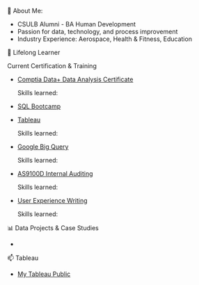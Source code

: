 👋 About Me: 

- CSULB Alumni - BA Human Development 
- Passion for data, technology, and process improvement 
- Industry Experience: Aerospace, Health & Fitness, Education 


🌱 Lifelong Learner

Current Certification & Training 

- [Comptia Data+ Data Analysis Certificate](https://www.credly.com/badges/a6105239-05de-4fa3-826e-00d75cfbe947?source=linked_in_profile)
  
  Skills learned: 

- [SQL Bootcamp](https://www.udemy.com/certificate/UC-251aa808-bac6-4bb0-8a7d-4894f72f319b/)

- [Tableau]() 
  
  Skills learned:

- [Google Big Query](https://www.coursera.org/account/accomplishments/certificate/RQDNAVCK88KB)
  
  Skills learned:

- [AS9100D Internal Auditing](https://drive.google.com/file/d/1UUPg2Vh5LjG8hEGD0abN7ooJEw1tRkSI/view)

  Skills learned:

- [User Experience Writing](https://drive.google.com/file/d/1CnD-kg_xEWKFSDryrhF_Xv4AKhOgUU7D/view)
  
  Skills learned:

📊 Data Projects & Case Studies 

- 

📫 Tableau 

- [My Tableau Public](https://public.tableau.com/app/profile/david.pham5201)


